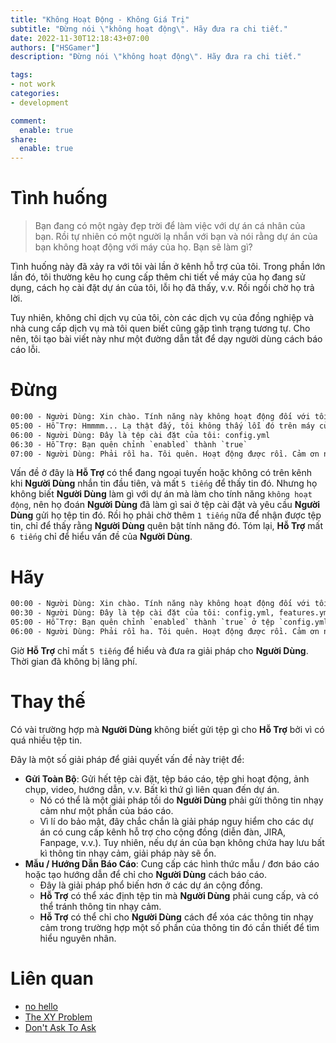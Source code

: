 ```yaml
---
title: "Không Hoạt Động - Không Giá Trị"
subtitle: "Đừng nói \"không hoạt động\". Hãy đưa ra chi tiết."
date: 2022-11-30T12:18:43+07:00
authors: ["HSGamer"]
description: "Đừng nói \"không hoạt động\". Hãy đưa ra chi tiết."

tags:
- not work
categories:
- development

comment:
  enable: true
share:
  enable: true
---
```


# Tình huống

> Bạn đang có một ngày đẹp trời để làm việc với dự án cá nhân của bạn. Rồi tự nhiên có một người lạ nhắn với bạn và nói rằng dự án của bạn không hoạt động với máy của họ. Bạn sẽ làm gì?

Tình huống này đã xảy ra với tôi vài lần ở kênh hỗ trợ của tôi. Trong phần lớn lần đó, tôi thường kêu họ cung cấp thêm chi tiết về máy của họ đang sử dụng, cách họ cài đặt dự án của tôi, lỗi họ đã thấy, v.v. Rồi ngồi chờ họ trả lời.

Tuy nhiên, không chỉ dịch vụ của tôi, còn các dịch vụ của đồng nghiệp và nhà cung cấp dịch vụ mà tôi quen biết cũng gặp tình trạng tương tự. Cho nên, tôi tạo bài viết này như một đường dẫn tắt để dạy người dùng cách báo cáo lỗi.

# Đừng

```txt
00:00 - Người Dùng: Xin chào. Tính năng này không hoạt động đối với tôi. Có cách nào để sửa không?
05:00 - Hỗ Trợ: Hmmmm... Lạ thật đấy, tôi không thấy lỗi đó trên máy của tôi. Bạn có thể gửi tôi tệp cài đặt của bạn được không?
06:00 - Người Dùng: Đây là tệp cài đặt của tôi: config.yml
06:30 - Hỗ Trợ: Bạn quên chỉnh `enabled` thành `true`
07:00 - Người Dùng: Phải rồi ha. Tôi quên. Hoạt động được rồi. Cảm ơn nhé.
```

Vấn đề ở đây là **Hỗ Trợ** có thể đang ngoại tuyến hoặc không có trên kênh khi **Người Dùng** nhắn tin đầu tiên, và mất `5 tiếng` để thấy tin đó. Nhưng họ không biết **Người Dùng** làm gì với dự án mà làm cho tính năng `không hoạt động`, nên họ đoán **Người Dùng** đã làm gì sai ở tệp cài đặt và yêu cầu **Người Dùng** gửi họ tệp tin đó. Rồi họ phải chờ thêm `1 tiếng` nữa để nhận được tệp tin, chỉ để thấy rằng **Người Dùng** quên bật tính năng đó. Tóm lại, **Hỗ Trợ** mất `6 tiếng` chỉ để hiểu vấn đề của **Người Dùng**.

# Hãy

```txt
00:00 - Người Dùng: Xin chào. Tính năng này không hoạt động đối với tôi. Có cách nào để sửa không?
00:30 - Người Dùng: Đây là tệp cài đặt của tôi: config.yml, features.yml, data.json
05:00 - Hỗ Trợ: Bạn quên chỉnh `enabled` thành `true` ở tệp `config.yml`
06:00 - Người Dùng: Phải rồi ha. Tôi quên. Hoạt động được rồi. Cảm ơn nhé.
```

Giờ **Hỗ Trợ** chỉ mất `5 tiếng` để hiểu và đưa ra giải pháp cho **Người Dùng**. Thời gian đã không bị lãng phí.

# Thay thế

Có vài trường hợp mà **Người Dùng** không biết gửi tệp gì cho **Hỗ Trợ** bởi vì có quá nhiều tệp tin.

Đây là một số giải pháp để giải quyết vấn đề này triệt để:

* **Gửi Toàn Bộ**: Gửi hết tệp cài đặt, tệp báo cáo, tệp ghi hoạt động, ảnh chụp, video, hướng dẫn, v.v. Bất kì thứ gì liên quan đến dự án.
  * Nó có thể là một giải pháp tồi do **Người Dùng** phải gửi thông tin nhạy cảm như một phần của báo cáo.
  * Vì lí do bảo mật, đây chắc chắn là giải pháp nguy hiểm cho các dự án có cung cấp kênh hỗ trợ cho cộng đồng (diễn đàn, JIRA, Fanpage, v.v.). Tuy nhiên, nếu dự án của bạn không chứa hay lưu bất kì thông tin nhạy cảm, giải pháp này sẽ ổn.
* **Mẫu / Hướng Dẫn Báo Cáo**: Cung cấp các hình thức mẫu / đơn báo cáo hoặc tạo hướng dẫn để chỉ cho **Người Dùng** cách báo cáo.
  * Đây là giải pháp phổ biến hơn ở các dự án cộng đồng.
  * **Hỗ Trợ** có thể xác định tệp tin mà **Người Dùng** phải cung cấp, và có thể tránh thông tin nhạy cảm.
  * **Hỗ Trợ** có thể chỉ cho **Người Dùng** cách để xóa các thông tin nhạy cảm trong trường hợp một số phần của thông tin đó cần thiết để tìm hiểu nguyên nhân.

# Liên quan

* [no hello](https://nohello.net/)
* [The XY Problem](https://xyproblem.info/)
* [Don't Ask To Ask](https://dontasktoask.com/)
